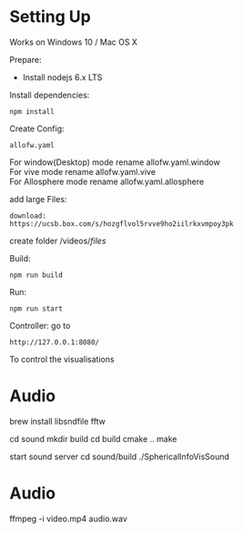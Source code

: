 # Setting Up
Works on Windows 10 / Mac OS X 

Prepare:
- Install nodejs 6.x LTS

Install dependencies:

    npm install

Create Config:

    allofw.yaml

For window(Desktop) mode rename allofw.yaml.window  <br />
For vive mode rename allofw.yaml.vive  <br />
For Allosphere mode rename allofw.yaml.allosphere  <br />

add large Files:
    
    download:
    https://ucsb.box.com/s/hozgflvol5rvve9ho2iilrkxvmpoy3pk

create folder /videos/*files*

Build:

    npm run build

Run:

    npm run start


Controller:
go to 

    http://127.0.0.1:8080/

To control the visualisations



Audio
====

brew install libsndfile fftw

cd sound
mkdir build
cd build
cmake ..
make

start sound server cd sound/build 
./SphericalInfoVisSound


Audio
====

ffmpeg -i video.mp4 audio.wav